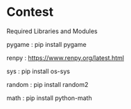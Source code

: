 # Contest


Required Libraries and Modules

pygame  : pip install pygame

renpy   : https://www.renpy.org/latest.html

sys     : pip install os-sys

random  : pip install random2

math    : pip install python-math


